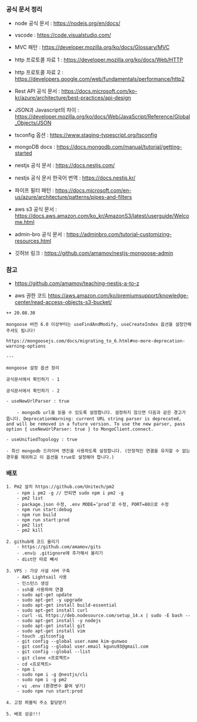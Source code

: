 ### 공식 문서 정리

- node 공식 문서 : https://nodejs.org/en/docs/

- vscode : https://code.visualstudio.com/

- MVC 패턴 : https://developer.mozilla.org/ko/docs/Glossary/MVC

- http 프로토콜 자료 1 : https://developer.mozilla.org/ko/docs/Web/HTTP

- http 프로토콜 자료 2 : https://developers.google.com/web/fundamentals/performance/http2

- Rest API 공식 문서 : https://docs.microsoft.com/ko-kr/azure/architecture/best-practices/api-design

- JSON과 Javascript의 차이 : https://developer.mozilla.org/ko/docs/Web/JavaScript/Reference/Global_Objects/JSON

- tsconfig 옵션 : https://www.staging-typescript.org/tsconfig

- mongoDB docs : https://docs.mongodb.com/manual/tutorial/getting-started

- nestjs 공식 문서 : https://docs.nestjs.com/

- nestjs 공식 문서 한국어 번역 : https://docs.nestjs.kr/

- 파이프 필터 패턴 : https://docs.microsoft.com/en-us/azure/architecture/patterns/pipes-and-filters

- aws s3 공식 문서 : https://docs.aws.amazon.com/ko_kr/AmazonS3/latest/userguide/Welcome.html

- admin-bro 공식 문서 : https://adminbro.com/tutorial-customizing-resources.html

- 깃허브 링크 : https://github.com/amamov/nestjs-mongoose-admin

### 참고

- https://github.com/amamov/teaching-nestjs-a-to-z

- aws 권한 코드 https://aws.amazon.com/ko/premiumsupport/knowledge-center/read-access-objects-s3-bucket/

```
++ 20.08.30

mongoose 버전 6.0 이상부터는 useFindAndModify, useCreateIndex 옵션을 설정안해주셔도 됩니다!

https://mongoosejs.com/docs/migrating_to_6.html#no-more-deprecation-warning-options

---

mongoose 설정 옵션 정리

공식문서에서 확인하기 - 1

공식문서에서 확인하기 - 2

- useNewUrlParser : true

    - mongodb url을 읽을 수 있도록 설정합니다. 설정하지 않으면 다음과 같은 경고가 뜹니다. DeprecationWarning: current URL string parser is deprecated, and will be removed in a future version. To use the new parser, pass option { useNewUrlParser: true } to MongoClient.connect.

- useUnifiedTopology : true

- 최신 mongodb 드라이버 엔진을 사용하도록 설정합니다. (안정적인 연결을 유지할 수 없는 경우를 제외하고 이 옵션을 true로 설정해야 합니다.)
```

### 배포

```
1. Pm2 설치 https://github.com/Unitech/pm2
    - npm i pm2 -g // 안되면 sudo npm i pm2 -g
    - pm2 list
    - package.json 수정, .env MODE=‘prod’로 수정, PORT=80으로 수정
    - npm run start:debug
    - npm run build
    - npm run start:prod
    - pm2 list
    - pm2 kill

2. github에 코드 올리기
    - https://github.com/amamov/gits
    - .env는 .gitignore에 추가해서 올리기
    - dist만 따로 빼서

3. VPS : 가상 사설 서버 구축
    - AWS Lightsail 사용
    - 인스턴스 생성
    - ssh를 사용하여 연결
    - sudo apt-get update
    - sudo apt-get -y upgrade
    - sudo apt-get install build-essential
    - sudo apt-get install curl
    - curl -sL https://deb.nodesource.com/setup_14.x | sudo -E bash --
    - sudo apt-get install -y nodejs
    - sudo apt-get install git
    - sudo apt-get install vim
    - touch .gitconfig
    - git config --global user.name kim-gunwoo
    - git config --global user.email kgunu93@gmail.com
    - git config --global --list
    - git clone <프로젝트>
    - cd <프로젝트>
    - npm i
    - sudo npm i -g @nestjs/cli
    - sudo npm i -g pm2
    - vi .env (환경변수 붙여 넣기)
    - sudo npm run start:prod

4. 고정 퍼블릭 주소 할당받기

5. 배포 성공!!!
```
